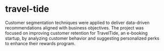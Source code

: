 # travel-tide
Customer segmentation techniques were applied to deliver data-driven recommendations aligned with business objectives. The project was focused on improving customer retention for TravelTide, an e-booking startup, by analyzing customer behavior and suggesting personalized perks to enhance their rewards program.
